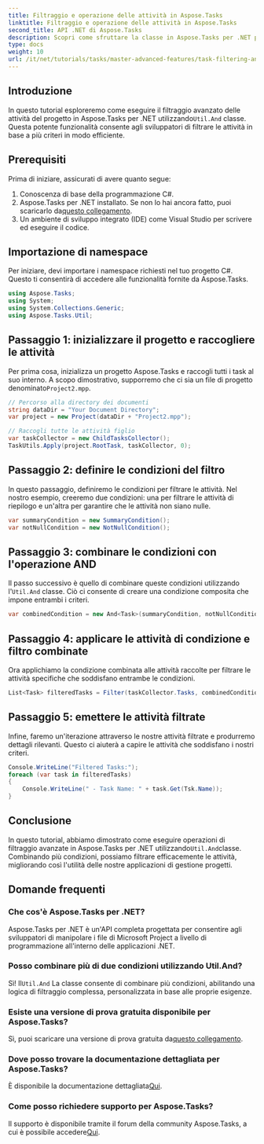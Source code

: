 ```yaml
---
title: Filtraggio e operazione delle attività in Aspose.Tasks
linktitle: Filtraggio e operazione delle attività in Aspose.Tasks
second_title: API .NET di Aspose.Tasks
description: Scopri come sfruttare la classe in Aspose.Tasks per .NET per filtrare le attività di progetto in base a più condizioni. Combinando criteri quali attività di riepilogo e attributi non nulli.
type: docs
weight: 10
url: /it/net/tutorials/tasks/master-advanced-features/task-filtering-and-operation/
---
```

## Introduzione

In questo tutorial esploreremo come eseguire il filtraggio avanzato delle attività del progetto in Aspose.Tasks per .NET utilizzando`Util.And` classe. Questa potente funzionalità consente agli sviluppatori di filtrare le attività in base a più criteri in modo efficiente.

## Prerequisiti

Prima di iniziare, assicurati di avere quanto segue:

1. Conoscenza di base della programmazione C#.
2.  Aspose.Tasks per .NET installato. Se non lo hai ancora fatto, puoi scaricarlo da[questo collegamento](https://releases.aspose.com/tasks/net/).
3. Un ambiente di sviluppo integrato (IDE) come Visual Studio per scrivere ed eseguire il codice.

## Importazione di namespace

Per iniziare, devi importare i namespace richiesti nel tuo progetto C#. Questo ti consentirà di accedere alle funzionalità fornite da Aspose.Tasks.

```csharp
using Aspose.Tasks;
using System;
using System.Collections.Generic;
using Aspose.Tasks.Util;

```

## Passaggio 1: inizializzare il progetto e raccogliere le attività

 Per prima cosa, inizializza un progetto Aspose.Tasks e raccogli tutti i task al suo interno. A scopo dimostrativo, supporremo che ci sia un file di progetto denominato`Project2.mpp`.

```csharp
// Percorso alla directory dei documenti
string dataDir = "Your Document Directory";
var project = new Project(dataDir + "Project2.mpp");

// Raccogli tutte le attività figlio
var taskCollector = new ChildTasksCollector();
TaskUtils.Apply(project.RootTask, taskCollector, 0);
```

## Passaggio 2: definire le condizioni del filtro

In questo passaggio, definiremo le condizioni per filtrare le attività. Nel nostro esempio, creeremo due condizioni: una per filtrare le attività di riepilogo e un'altra per garantire che le attività non siano nulle.

```csharp
var summaryCondition = new SummaryCondition();
var notNullCondition = new NotNullCondition();
```

## Passaggio 3: combinare le condizioni con l'operazione AND

 Il passo successivo è quello di combinare queste condizioni utilizzando l'`Util.And` classe. Ciò ci consente di creare una condizione composita che impone entrambi i criteri.

```csharp
var combinedCondition = new And<Task>(summaryCondition, notNullCondition);
```

## Passaggio 4: applicare le attività di condizione e filtro combinate

Ora applichiamo la condizione combinata alle attività raccolte per filtrare le attività specifiche che soddisfano entrambe le condizioni.

```csharp
List<Task> filteredTasks = Filter(taskCollector.Tasks, combinedCondition);
```

## Passaggio 5: emettere le attività filtrate

Infine, faremo un'iterazione attraverso le nostre attività filtrate e produrremo dettagli rilevanti. Questo ci aiuterà a capire le attività che soddisfano i nostri criteri.

```csharp
Console.WriteLine("Filtered Tasks:");
foreach (var task in filteredTasks)
{
    Console.WriteLine(" - Task Name: " + task.Get(Tsk.Name));
}
```

## Conclusione

 In questo tutorial, abbiamo dimostrato come eseguire operazioni di filtraggio avanzate in Aspose.Tasks per .NET utilizzando`Util.And`classe. Combinando più condizioni, possiamo filtrare efficacemente le attività, migliorando così l'utilità delle nostre applicazioni di gestione progetti.

## Domande frequenti

### Che cos'è Aspose.Tasks per .NET?

Aspose.Tasks per .NET è un'API completa progettata per consentire agli sviluppatori di manipolare i file di Microsoft Project a livello di programmazione all'interno delle applicazioni .NET.

### Posso combinare più di due condizioni utilizzando Util.And?

 Sì! Il`Util.And` La classe consente di combinare più condizioni, abilitando una logica di filtraggio complessa, personalizzata in base alle proprie esigenze.

### Esiste una versione di prova gratuita disponibile per Aspose.Tasks?

 Sì, puoi scaricare una versione di prova gratuita da[questo collegamento](https://releases.aspose.com/).

### Dove posso trovare la documentazione dettagliata per Aspose.Tasks?

 È disponibile la documentazione dettagliata[Qui](https://reference.aspose.com/tasks/net/).

### Come posso richiedere supporto per Aspose.Tasks?

 Il supporto è disponibile tramite il forum della community Aspose.Tasks, a cui è possibile accedere[Qui](https://forum.aspose.com/c/tasks/15).